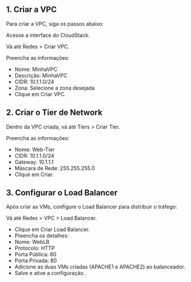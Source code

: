## 1. Criar a VPC

Para criar a VPC, siga os passos abaixo:

Acesse a interface do CloudStack.

Vá até Redes > Criar VPC.

Preencha as informações:
* Nome: MinhaVPC
* Descrição: MinhaVPC
* CIDR: 10.1.1.0/24
* Zona: Selecione a zona desejada
* Clique em Criar VPC.


## 2. Criar o Tier de Network

Dentro da VPC criada, vá até Tiers > Criar Tier.

Preencha as informações:
* Nome: Web-Tier
* CIDR: 10.1.1.0/24
* Gateway: 10.1.1.1
* Máscara de Rede: 255.255.255.0
* Clique em Criar.

## 3. Configurar o Load Balancer

Após criar as VMs, configure o Load Balancer para distribuir o tráfego:

Vá até Redes > VPC > Load Balancer.
* Clique em Criar Load Balancer.
* Preencha os detalhes:
* Nome: WebLB
* Protocolo: HTTP
* Porta Pública: 80
* Porta Privada: 80
* Adicione as duas VMs criadas (APACHE1 e APACHE2) ao balanceador.
* Salve e ative a configuração.
